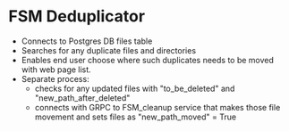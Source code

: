 # FSM Deduplicator

- Connects to Postgres DB files table
- Searches for any duplicate files and directories
- Enables end user choose where such duplicates needs to be moved with web page list.
- Separate process: 
  - checks for any updated files with "to_be_deleted" and "new_path_after_deleted"
  - connects with GRPC to FSM_cleanup service that makes those file movement and sets files as "new_path_moved" = True